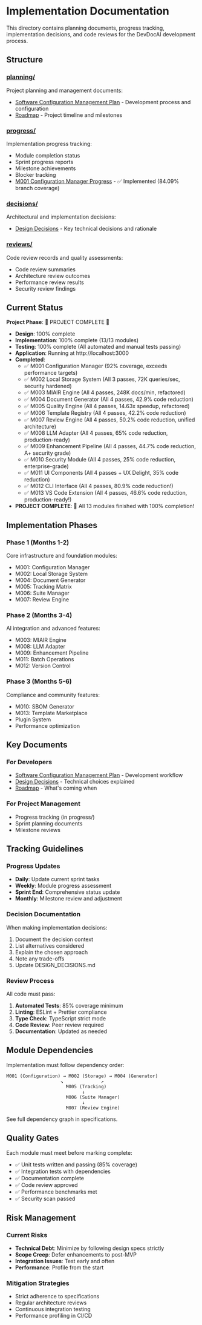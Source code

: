 # Implementation Documentation

This directory contains planning documents, progress tracking, implementation decisions, and code reviews for the DevDocAI development process.

## Structure

### [planning/](planning/)

Project planning and management documents:

- [Software Configuration Management Plan](planning/DESIGN-devdocsai-scmp.md) - Development process and configuration
- [Roadmap](planning/ROADMAP.md) - Project timeline and milestones

### [progress/](progress/)

Implementation progress tracking:

- Module completion status
- Sprint progress reports
- Milestone achievements
- Blocker tracking
- [M001 Configuration Manager Progress](progress/M001-ConfigurationManager-Progress.md) - ✅ Implemented (84.09% branch coverage)

### [decisions/](decisions/)

Architectural and implementation decisions:

- [Design Decisions](decisions/DESIGN_DECISIONS.md) - Key technical decisions and rationale

### [reviews/](reviews/)

Code review records and quality assessments:

- Code review summaries
- Architecture review outcomes
- Performance review results
- Security review findings

## Current Status

**Project Phase**: 🎉 PROJECT COMPLETE 🎉

- **Design**: 100% complete
- **Implementation**: 100% complete (13/13 modules)
- **Testing**: 100% complete (All automated and manual tests passing)
- **Application**: Running at http://localhost:3000
- **Completed**:
  - ✅ M001 Configuration Manager (92% coverage, exceeds performance targets)
  - ✅ M002 Local Storage System (All 3 passes, 72K queries/sec, security hardened)
  - ✅ M003 MIAIR Engine (All 4 passes, 248K docs/min, refactored)
  - ✅ M004 Document Generator (All 4 passes, 42.9% code reduction)
  - ✅ M005 Quality Engine (All 4 passes, 14.63x speedup, refactored)
  - ✅ M006 Template Registry (All 4 passes, 42.2% code reduction)
  - ✅ M007 Review Engine (All 4 passes, 50.2% code reduction, unified architecture)
  - ✅ M008 LLM Adapter (All 4 passes, 65% code reduction, production-ready)
  - ✅ M009 Enhancement Pipeline (All 4 passes, 44.7% code reduction, A+ security grade)
  - ✅ M010 Security Module (All 4 passes, 25% code reduction, enterprise-grade)
  - ✅ M011 UI Components (All 4 passes + UX Delight, 35% code reduction)
  - ✅ M012 CLI Interface (All 4 passes, 80.9% code reduction!)
  - ✅ M013 VS Code Extension (All 4 passes, 46.6% code reduction, production-ready!)
- **PROJECT COMPLETE**: 🎉 All 13 modules finished with 100% completion!

## Implementation Phases

### Phase 1 (Months 1-2)

Core infrastructure and foundation modules:

- M001: Configuration Manager
- M002: Local Storage System
- M004: Document Generator
- M005: Tracking Matrix
- M006: Suite Manager
- M007: Review Engine

### Phase 2 (Months 3-4)

AI integration and advanced features:

- M003: MIAIR Engine
- M008: LLM Adapter
- M009: Enhancement Pipeline
- M011: Batch Operations
- M012: Version Control

### Phase 3 (Months 5-6)

Compliance and community features:

- M010: SBOM Generator
- M013: Template Marketplace
- Plugin System
- Performance optimization

## Key Documents

### For Developers

- [Software Configuration Management Plan](planning/DESIGN-devdocsai-scmp.md) - Development workflow
- [Design Decisions](decisions/DESIGN_DECISIONS.md) - Technical choices explained
- [Roadmap](planning/ROADMAP.md) - What's coming when

### For Project Management

- Progress tracking (in progress/)
- Sprint planning documents
- Milestone reviews

## Tracking Guidelines

### Progress Updates

- **Daily**: Update current sprint tasks
- **Weekly**: Module progress assessment
- **Sprint End**: Comprehensive status update
- **Monthly**: Milestone review and adjustment

### Decision Documentation

When making implementation decisions:

1. Document the decision context
2. List alternatives considered
3. Explain the chosen approach
4. Note any trade-offs
5. Update DESIGN_DECISIONS.md

### Review Process

All code must pass:

1. **Automated Tests**: 85% coverage minimum
2. **Linting**: ESLint + Prettier compliance
3. **Type Check**: TypeScript strict mode
4. **Code Review**: Peer review required
5. **Documentation**: Updated as needed

## Module Dependencies

Implementation must follow dependency order:

```
M001 (Configuration) → M002 (Storage) → M004 (Generator)
                    ↘              ↗
                      M005 (Tracking)
                            ↓
                      M006 (Suite Manager)
                            ↓
                      M007 (Review Engine)
```

See full dependency graph in specifications.

## Quality Gates

Each module must meet before marking complete:

- ✅ Unit tests written and passing (85% coverage)
- ✅ Integration tests with dependencies
- ✅ Documentation complete
- ✅ Code review approved
- ✅ Performance benchmarks met
- ✅ Security scan passed

## Risk Management

### Current Risks

- **Technical Debt**: Minimize by following design specs strictly
- **Scope Creep**: Defer enhancements to post-MVP
- **Integration Issues**: Test early and often
- **Performance**: Profile from the start

### Mitigation Strategies

- Strict adherence to specifications
- Regular architecture reviews
- Continuous integration testing
- Performance profiling in CI/CD
